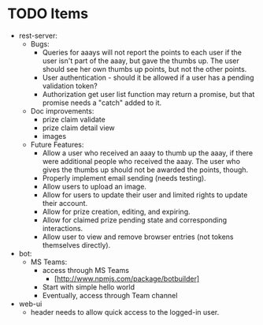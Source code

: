 
# TODO Items


* rest-server:
  * Bugs:
    * Queries for aaays will not report the points to each user if the
      user isn't part of the aaay, but gave the thumbs up.  The user should
      see her own thumbs up points, but not the other points.
    * User authentication - should it be allowed if a user has a pending
      validation token?
    * Authorization get user list function may return a promise, but that
      promise needs a "catch" added to it.
  * Doc improvements:
    * prize claim validate
    * prize claim detail view
    * images
  * Future Features:
    * Allow a user who received an aaay to thumb up the aaay, if there were
      additional people who received the aaay.  The user who gives the
      thumbs up should not be awarded the points, though.
    * Properly implement email sending (needs testing).
    * Allow users to upload an image.
    * Allow for users to update their user and limited rights
      to update their account.
    * Allow for prize creation, editing, and expiring.
    * Allow for claimed prize pending state and corresponding interactions.
    * Allow user to view and remove browser entries (not tokens themselves directly).
* bot:
  * MS Teams:
    * access through MS Teams
      * [http://www.npmjs.com/package/botbuilder]
    * Start with simple hello world
    * Eventually, access through Team channel
* web-ui
  * header needs to allow quick access to the logged-in user.
